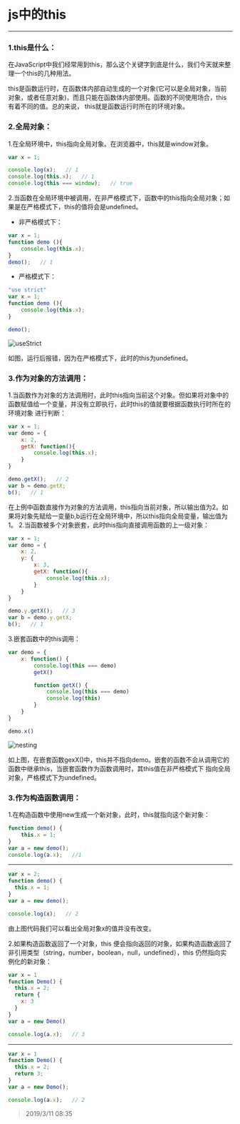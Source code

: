# js中的this
---

### 1.this是什么：
在JavaScript中我们经常用到this，那么这个关键字到底是什么，我们今天就来整理一个this的几种用法。

this是函数运行时，在函数体内部自动生成的一个对象(它可以是全局对象，当前对象，或者任意对象)，而且只能在函数体内部使用。函数的不同使用场合，this有着不同的值。总的来说，
this就是函数运行时所在的环境对象。

### 2.全局对象：
1.在全局环境中，this指向全局对象。在浏览器中，this就是window对象。
```js
var x = 1;

console.log(x);   // 1
console.log(this.x);   // 1
console.log(this === window);   // true
```
2.当函数在全局环境中被调用，在非严格模式下，函数中的this指向全局对象；如果是在严格模式下，this的值将会是undefined。
* 非严格模式下：
```js
var x = 1;
function demo (){
	console.log(this.x);
}
demo();   // 1
```
* 严格模式下：
```js
"use strict"
var x = 1;
function demo (){
	console.log(this.x);
}

demo();
```
![useStrict](/img/useStrict.png)

如图，运行后报错，因为在严格模式下，此时的this为undefined。

### 3.作为对象的方法调用：
1.当函数作为对象的方法调用时，此时this指向当前这个对象。但如果将对象中的函数赋值给一个变量，并没有立即执行，此时this的值就要根据函数执行时所在的环境对象
进行判断：
```js
var x = 1;
var demo = {
	x: 2,
	getX: function(){
		console.log(this.x);
	}
}

demo.getX();   // 2
var b = demo.getX;
b();   // 1
```
在上例中函数直接作为对象的方法调用，this指向当前对象，所以输出值为2。如果将对象先赋给一变量b,b运行在全局环境中，所以this指向全局变量，输出值为1。
2.当函数被多个对象嵌套，此时this指向直接调用函数的上一级对象：
```js
var x = 1;
var demo = {
	x: 2,
	y: {
		x: 3,
		getX: function(){
			console.log(this.x);
		}
	}
}

demo.y.getX();   // 3
var b = demo.y.getX;
b();   // 1
```
3.嵌套函数中的this调用：
```js
var demo = {
    x: function() {
        console.log(this === demo)
        getX()

        function getX() {
            console.log(this === demo)
            console.log(this)
        }
    }
}

demo.x()
```
![nesting](/img/nesting.png)

如上图，在嵌套函数gexX()中，this并不指向demo。嵌套的函数不会从调用它的函数中继承this，当嵌套函数作为函数调用时，其this值在非严格模式下
指向全局对象，严格模式下为undefined。

### 3.作为构造函数调用：
1.在构造函数中使用new生成一个新对象，此时，this就指向这个新对象：
```js
function demo() {
	this.x = 1;
}
var a = new demo();
console.log(a.x);   //1
```
___
```js
var x = 2;
function demo() {
  this.x = 1;
}
var a = new demo();

console.log(x);   // 2
```
由上图代码我们可以看出全局对象x的值并没有改变。

2.如果构造函数返回了一个对象，this 便会指向返回的对象，如果构造函数返回了非引用类型（string，number，boolean，null，undefined），this 仍然指向实例化的新对象：
```js
var x = 1
function Demo() {
  this.x = 2;
  return {
    x: 3
  }
}
var a = new Demo()

console.log(a.x);   // 3
```
___
```js
var x = 1
function Demo() {
  this.x = 2;
  return 3;
}
var a = new Demo();

console.log(a.x);   // 2
```
> 2019/3/11 08:35